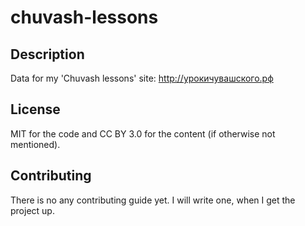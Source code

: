 # chuvash-lessons
## Description
Data for my 'Chuvash lessons' site: http://урокичувашского.рф

## License
MIT for the code and CC BY 3.0 for the content (if otherwise not mentioned).

## Contributing
There is no any contributing guide yet. I will write one, when I get the project up.
